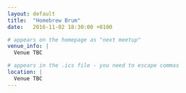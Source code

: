 ```yaml
---
layout: default
title:  "Homebrew Brum"
date:   2016-11-02 18:30:00 +0100

# appears on the homepage as "next meetup"
venue_info: |
  Venue TBC

# appears in the .ics file - you need to escape commas
location: |
  Venue TBC
---
```

